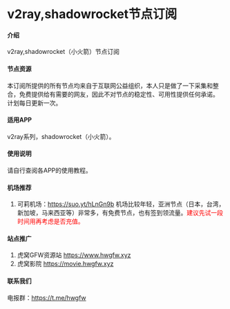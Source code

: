 ﻿# v2ray,shadowrocket节点订阅

#### 介绍
v2ray,shadowrocket（小火箭）节点订阅

#### 节点资源
本订阅所提供的所有节点均来自于互联网公益组织，本人只是做了一下采集和整合，免费提供给有需要的网友，因此不对节点的稳定性、可用性提供任何承诺。
计划每日更新一次。


#### 适用APP

v2ray系列，shadowrocket（小火箭）。

#### 使用说明

请自行查阅各APP的使用教程。

#### 机场推荐
1. 可莉机场：https://suo.yt/hLnGn9b
机场比较年轻，亚洲节点（日本，台湾，新加坡，马来西亚等）非常多，有免费节点，也有签到领流量。<font color=red>建议先试一段时间用再考虑是否充值。</font>

#### 站点推广
1. 虎窝GFW资源站 https://www.hwgfw.xyz
2. 虎窝影院 https://movie.hwgfw.xyz

#### 联系我们
电报群：https://t.me/hwgfw